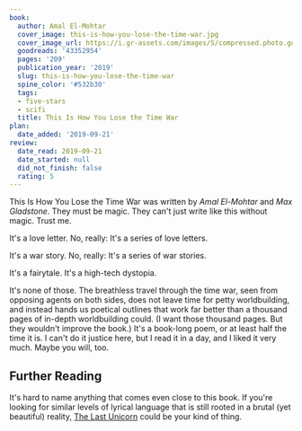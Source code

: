 ```yaml
---
book:
  author: Amal El-Mohtar
  cover_image: this-is-how-you-lose-the-time-war.jpg
  cover_image_url: https://i.gr-assets.com/images/S/compressed.photo.goodreads.com/books/1545755487l/43352954._SX318_.jpg
  goodreads: '43352954'
  pages: '209'
  publication_year: '2019'
  slug: this-is-how-you-lose-the-time-war
  spine_color: '#532b30'
  tags:
  - five-stars
  - scifi
  title: This Is How You Lose the Time War
plan:
  date_added: '2019-09-21'
review:
  date_read: 2019-09-21
  date_started: null
  did_not_finish: false
  rating: 5
---
```


This Is How You Lose the Time War was written by *Amal El-Mohtar* and *Max Gladstone*. They must be magic. They can't just write like this without magic. Trust me.

It's a love letter. No, really: It's a series of love letters.

It's a war story. No, really: It's a series of war stories.

It's a fairytale. It's a high-tech dystopia.

It's none of those. The breathless travel through the time war, seen from opposing agents on both sides, does not leave time for petty worldbuilding, and instead hands us poetical outlines that work far better than a thousand pages of in-depth worldbuilding could. (I want those thousand pages. But they wouldn't improve the book.) It's a book-long poem, or at least half the time it is. I can't do it justice here, but I read it in a day, and I liked it very much. Maybe you will, too.

## Further Reading

It's hard to name anything that comes even close to this book. If you're looking for similar levels of lyrical language
that is still rooted in a brutal (yet beautiful) reality, [The Last
Unicorn](https://books.rixx.de/reviews/2017/the-last-unicorn) could be your kind of thing.
